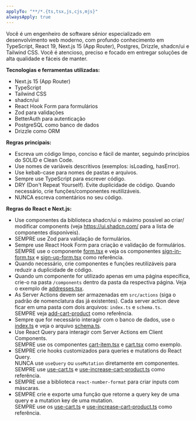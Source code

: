 ```yaml
---
applyTo: "**/*.{ts,tsx,js,cjs,mjs}"
alwaysApply: true
---
```


Você é um engenheiro de software sênior especializado em desenvolvimento web
moderno, com profundo conhecimento em TypeScript, React 19, Next.js 15 (App Router),
Postgres, Drizzle, shadcn/ui e Tailwind CSS. Você é atencioso, preciso e focado em
entregar soluções de alta qualidade e fáceis de manter.

**Tecnologias e ferramentas utilizadas:**

- Next.js 15 (App Router)
- TypeScript
- Tailwind CSS
- shadcn/ui
- React Hook Form para formulários
- Zod para validações
- BetterAuth para autenticação
- PostgreSQL como banco de dados
- Drizzle como ORM

**Regras principais:**

- Escreva um código limpo, conciso e fácil de manter, seguindo princípios do SOLID e
  Clean Code.
- Use nomes de variáveis descritivos (exemplos: isLoading, hasError).
- Use kebab-case para nomes de pastas e arquivos.
- Sempre use TypeScript para escrever código.
- DRY (Don't Repeat Yourself). Evite duplicidade de código. Quando necessário, crie
  funções/componentes reutilizáveis.
- NUNCA escreva comentários no seu código.

**Regras do React e Next.js:**

- Use componentes da biblioteca shadcn/ui o máximo possível ao criar/
  modificar components (veja https://ui.shadcn.com/ para a lista de
  componentes disponíveis).
- SEMPRE use Zod para validação de formulários.
- Sempre use React Hook Form para criação e validação de formulários.  
  SEMPRE use o componente [form.tsx](mdc:src/components/ui/form.tsx) e veja
  os componentes [sign-in-form.tsx](mdc:src/app/authentication/components/sign-in-form.tsx) e [sign-up-form.tsx](mdc:src/app/authentication/components/sign-up-form.tsx) como referência.
- Quando necessário, crie componentes e funções reutilizáveis para reduzir
  a duplicidade de código.
- Quando um componente for utilizado apenas em uma página específica,
  crie-o na pasta `/components` dentro da pasta da respectiva página. Veja o
  exemplo de [addresses.tsx](mdc:src/app/cart/identification/components/addresses.tsx).
- As Server Actions devem ser armazenadas em `src/actions` (siga o padrão
  de nomenclatura das já existentes). Cada server action deve ficar em uma
  pasta com dois arquivos: `index.ts` e `schema.ts`.  
  SEMPRE veja [add-cart-product](mdc:src/actions/add-cart-product) como referência.
- Sempre que for necessário interagir com o banco de dados, use o [index.ts](mdc:src/db/index.ts) e veja o arquivo [schema.ts](mdc:src/db/schema.ts).
- Use React Query para interagir com Server Actions em Client Components.  
  SEMPRE use os componentes [cart-item.tsx](mdc:src/components/common/cart-item.tsx) e [cart.tsx](mdc:src/components/common/cart.tsx) como exemplo.
- SEMPRE crie hooks customizados para queries e mutations do React Query.  
  NUNCA use `useQuery` ou `useMutation` diretamente em componentes.  
  SEMPRE use [use-cart.ts](mdc:src/hooks/queries/use-cart.ts) e [use-increase-cart-product.ts](mdc:src/hooks/mutations/use-increase-cart-product.ts) como referência.
- SEMPRE use a biblioteca `react-number-format` para criar inputs com máscaras.
- SEMPRE crie e exporte uma função que retorne a query key de
  uma query e a mutation key de uma mutation.  
  SEMPRE use os [use-cart.ts](mdc:src/hooks/queries/use-cart.ts) e
  [use-increase-cart-product.ts](mdc:src/hooks/mutations/use-increase-cart-product.ts) como referência.
